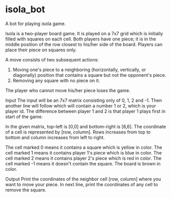 # isola_bot
A bot for playing isola game.

Isola is a two-player board game. It is played on a 7x7 grid which is initially filled with squares on each cell. Both players have one piece; it is in the middle position of the row closest to his/her side of the board. Players can place their piece on squares only.

A move consists of two subsequent actions: 

1. Moving one's piece to a neighboring (horizontally, vertically, or diagonally) position that contains a square but not the opponent's piece. 
2. Removing any square with no piece on it. 

The player who cannot move his/her piece loses the game. 

Input 
The input will be an 7x7 matrix consisting only of 0, 1, 2 and -1. Then another line will follow which will contain a number 1 or 2, which is your player id. The difference between player 1 and 2 is that player 1 plays first in start of the game. 

In the given matrix, top-left is [0,0] and bottom-right is [6,6]. The coordinate of a cell is represented by [row, column]. Rows increases from top to bottom and column increases from left to right. 

The cell marked 0 means it contains a square which is yellow in color. The cell marked 1 means it contains player 1's piece which is blue in color. The cell marked 2 means it contains player 2's piece which is red in color. The cell marked -1 means it doesn't contain the square. The board is brown in color. 

Output 
Print the coordinates of the neighbor cell [row, column] where you want to move your piece. In next line, print the coordinates of any cell to remove the square. 

